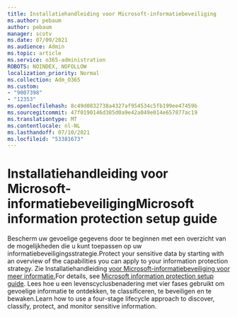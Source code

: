 ```yaml
---
title: Installatiehandleiding voor Microsoft-informatiebeveiliging
ms.author: pebaum
author: pebaum
manager: scotv
ms.date: 07/09/2021
ms.audience: Admin
ms.topic: article
ms.service: o365-administration
ROBOTS: NOINDEX, NOFOLLOW
localization_priority: Normal
ms.collection: Adm_O365
ms.custom:
- "9007398"
- "12353"
ms.openlocfilehash: 8c49d0832738a4327af954534c5fb199ee47459b
ms.sourcegitcommit: 47f0190146d385d0a9e42a049e014e657877ac19
ms.translationtype: MT
ms.contentlocale: nl-NL
ms.lasthandoff: 07/10/2021
ms.locfileid: "53381673"
---
```

# <a name="microsoft-information-protection-setup-guide"></a><span data-ttu-id="2be86-102">Installatiehandleiding voor Microsoft-informatiebeveiliging</span><span class="sxs-lookup"><span data-stu-id="2be86-102">Microsoft information protection setup guide</span></span>

<span data-ttu-id="2be86-103">Bescherm uw gevoelige gegevens door te beginnen met een overzicht van de mogelijkheden die u kunt toepassen op uw informatiebeveiligingsstrategie.</span><span class="sxs-lookup"><span data-stu-id="2be86-103">Protect your sensitive data by starting with an overview of the capabilities you can apply to your information protection strategy.</span></span> <span data-ttu-id="2be86-104">Zie Installatiehandleiding [voor Microsoft-informatiebeveiliging voor meer informatie.](https://admin.microsoft.com/adminportal/home#/modernonboarding/mipsetupguide)</span><span class="sxs-lookup"><span data-stu-id="2be86-104">For details, see [Microsoft information protection setup guide](https://admin.microsoft.com/adminportal/home#/modernonboarding/mipsetupguide).</span></span> <span data-ttu-id="2be86-105">Lees hoe u een levenscyclusbenadering met vier fases gebruikt om gevoelige informatie te ontdekken, te classificeren, te beveiligen en te bewaken.</span><span class="sxs-lookup"><span data-stu-id="2be86-105">Learn how to use a four-stage lifecycle approach to discover, classify, protect, and monitor sensitive information.</span></span>